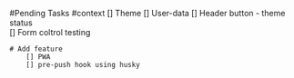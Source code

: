 #Pending Tasks
    #context 
        [] Theme 
        [] User-data
        [] Header button - theme status     
        [] Form coltrol testing

    # Add feature 
        [] PWA     
        [] pre-push hook using husky
        

